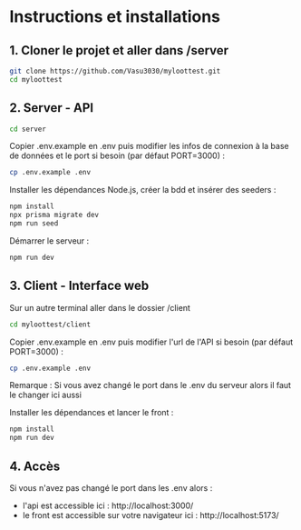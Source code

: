 # Instructions et installations

## 1. Cloner le projet et aller dans /server

```bash
git clone https://github.com/Vasu3030/myloottest.git
cd myloottest
```

## 2. Server - API

```bash
cd server
```

Copier .env.example en .env puis modifier les infos de connexion à la base de données et le port si besoin (par défaut PORT=3000) :

```bash
cp .env.example .env
```

Installer les dépendances Node.js, créer la bdd et insérer des seeders :

```bash 
npm install
npx prisma migrate dev
npm run seed
```

Démarrer le serveur :

```bash
npm run dev
```

## 3. Client - Interface web

Sur un autre terminal aller dans le dossier /client

```bash
cd myloottest/client
```

Copier .env.example en .env puis modifier l'url de l'API si besoin (par défaut PORT=3000) :

```bash
cp .env.example .env
```

Remarque : Si vous avez changé le port dans le .env du serveur alors il faut le changer ici aussi

Installer les dépendances et lancer le front :

```bash
npm install
npm run dev
```
## 4. Accès

Si vous n'avez pas changé le port dans les .env alors :
- l'api est accessible ici : http://localhost:3000/
- le front est accessible sur votre navigateur ici : http://localhost:5173/